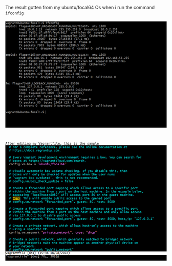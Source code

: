 The result gotten from my ubuntu/focal64 Os when i run the command <code>ifconfig<code/> <br>
<img src="ifconfig.png">

After editing my Vagrantfile, this is the sample <img src="Vagrantfile.png" />